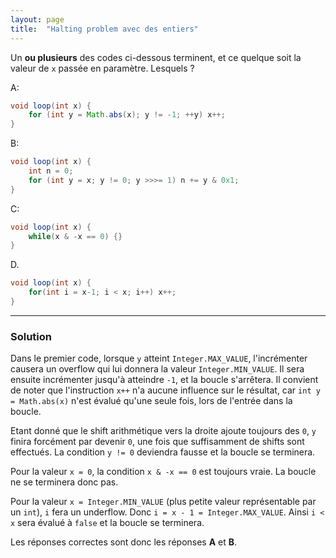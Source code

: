 ```yaml
---
layout: page
title:  "Halting problem avec des entiers"
---
```


Un **ou plusieurs** des codes ci-dessous terminent, et ce quelque soit la valeur de `x` passée en paramètre. Lesquels ?

A:
```java
void loop(int x) {
    for (int y = Math.abs(x); y != -1; ++y) x++;
}
```

B:
```java
void loop(int x) {
    int n = 0;
    for (int y = x; y != 0; y >>>= 1) n += y & 0x1;
}
```

C:
```java
void loop(int x) {
    while(x & -x == 0) {}
}
```

D.
```java
void loop(int x) {
    for(int i = x-1; i < x; i++) x++;
}
```

***

### Solution

Dans le premier code, lorsque `y` atteint `Integer.MAX_VALUE`, l'incrémenter causera un overflow qui lui donnera la valeur `Integer.MIN_VALUE`. Il sera ensuite incrémenter jusqu'à atteindre `-1`, et la boucle s'arrêtera. Il convient de noter que l'instruction `x++` n'a aucune influence sur le résultat, car `int y = Math.abs(x)` n'est évalué qu'une seule fois, lors de l'entrée dans la boucle.

Etant donné que le shift arithmétique vers la droite ajoute toujours des `0`, `y` finira forcément par devenir `0`, une fois que suffisamment de shifts sont effectués. La condition `y != 0` deviendra fausse et la boucle se terminera.

Pour la valeur `x = 0`, la condition `x & -x == 0` est toujours vraie. La boucle ne se terminera donc pas.

Pour la valeur `x = Integer.MIN_VALUE` (plus petite valeur représentable par un `int`), `i` fera un underflow. Donc
`i = x - 1 = Integer.MAX_VALUE`. Ainsi `i < x` sera évalué à `false` et la boucle se terminera.

Les réponses correctes sont donc les réponses **A** et **B**.


